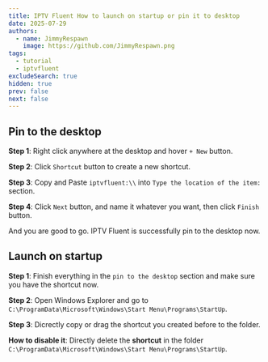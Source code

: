 ```yaml
---
title: IPTV Fluent How to launch on startup or pin it to desktop
date: 2025-07-29
authors:
  - name: JimmyRespawn
    image: https://github.com/JimmyRespawn.png
tags:
  - tutorial
  - iptvfluent
excludeSearch: true
hidden: true
prev: false
next: false
---
```


## Pin to the desktop

**Step 1**: Right click anywhere at the desktop and hover `+ New` button.

**Step 2**: Click `Shortcut` button to create a new shortcut.

**Step 3**: Copy and Paste `iptvfluent:\\` into `Type the location of the item:` section.

**Step 4**: Click `Next` button, and name it whatever you want, then click `Finish` button.

And you are good to go. IPTV Fluent is successfully pin to the desktop now.

## Launch on startup

**Step 1**: Finish everything in the `pin to the desktop` section and make sure you have the shortcut now.

**Step 2**: Open Windows Explorer and go to `C:\ProgramData\Microsoft\Windows\Start Menu\Programs\StartUp`.

**Step 3**: Dicrectly copy or drag the shortcut you created before to the folder.

**How to disable it**: Directly delete the **shortcut** in the folder `C:\ProgramData\Microsoft\Windows\Start Menu\Programs\StartUp`.